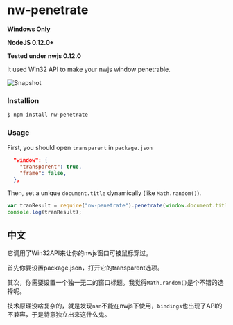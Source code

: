 nw-penetrate
======

**Windows Only**

**NodeJS 0.12.0+**

**Tested under nwjs 0.12.0**

It used Win32 API to make your nwjs window penetrable.

![Snapshot](http://zsxsoft.github.io/nw-penetrate/snapshot.gif)

### Installion
```bash 
$ npm install nw-penetrate
```

### Usage
First, you should open ``transparent`` in ``package.json``
```json
  "window": {
    "transparent": true,
    "frame": false,
  },
```

Then, set a unique ``document.title`` dynamically (like ``Math.random()``). 
```javascript
var tranResult = require("nw-penetrate").penetrate(window.document.title);
console.log(tranResult);
```


## 中文

它调用了Win32API来让你的nwjs窗口可被鼠标穿过。

首先你要设置package.json，打开它的transparent选项。

其次，你需要设置一个独一无二的窗口标题。我觉得``Math.random()``是个不错的选择呢。

技术原理没啥复杂的，就是发现``nan``不能在nwjs下使用，``bindings``也出现了API的不兼容，于是特意独立出来这什么鬼。
